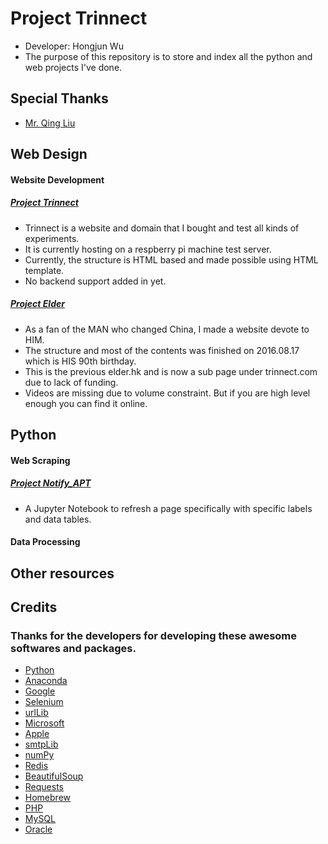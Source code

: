 # Project Trinnect
* Developer: Hongjun Wu
* The purpose of this repository is to store and index all the python and web projects I've done.
## Special Thanks
* [Mr. Qing Liu](http://daxue.netbig.com/26/teacher/826634/)

## Web Design
#### Website Development
##### [Project Trinnect](https://github.com/Errrneist/Trinnect/tree/master/Website/Trinnect)
* Trinnect is a website and domain that I bought and test all kinds of experiments. 
* It is currently hosting on a respberry pi machine test server. 
* Currently, the structure is HTML based and made possible using HTML template.
* No backend support added in yet.
##### [Project Elder](https://github.com/Errrneist/Trinnect/tree/master/Website/Elder)
* As a fan of the MAN who changed China, I made a website devote to HIM. 
* The structure and most of the contents was finished on 2016.08.17 which is HIS 90th birthday. 
* This is the previous elder.hk and is now a sub page under trinnect.com due to lack of funding. 
* Videos are missing due to volume constraint. But if you are high level enough you can find it online.

## Python
#### Web Scraping
##### [Project Notify_APT](https://github.com/Errrneist/Trinnect/blob/master/Python/notify_HFS/findApartment.ipynb)
* A Jupyter Notebook to refresh a page specifically with specific labels and data tables.
#### Data Processing

## Other resources

## Credits
### Thanks for the developers for developing these awesome softwares and packages.
* [Python](https://www.python.org/)
* [Anaconda](https://anaconda.org/)
* [Google](https://www.google.com)
* [Selenium](http://selenium-python.readthedocs.io/)
* [urlLib](https://www.npmjs.com/package/urllib)
* [Microsoft](https://www.microsoft.com/)
* [Apple](https://www.apple.com/)
* [smtpLib](https://pymotw.com/2/smtplib/)
* [numPy](http://www.numpy.org/)
* [Redis](https://redis.io/)
* [BeautifulSoup](https://www.crummy.com/software/BeautifulSoup/bs4/doc/)
* [Requests](http://docs.python-requests.org/en/master/)
* [Homebrew](https://brew.sh/)
* [PHP](http://www.php.net/)
* [MySQL](https://www.mysql.com/)
* [Oracle](https://www.oracle.com/)

